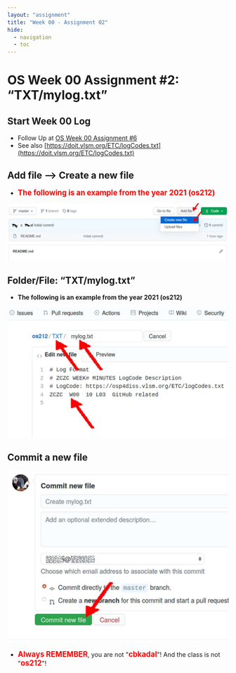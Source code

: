 ```yaml
---
layout: "assignment"
title: "Week 00 - Assignment 02"
hide:
  - navigation
  - toc
---
```


# OS Week 00 Assignment #2: “TXT/mylog.txt”

## Start Week 00 Log

* Follow Up at [OS Week 00 Assignment #6](https://demos.vlsm.org/W00-06.html)
* See also [https://doit.vlsm.org/ETC/logCodes.txt](https://doit.vlsm.org/ETC/logCodes.txt)


## Add file –> Create a new file

* <span style="color:red; font-weight:bold; font-size:larger;">The 
  following is an example from the year 2021 (os212)</span>

![os-github-new.jpg](../assets/images/W00/02/os-github-new.jpg)


## Folder/File: “TXT/mylog.txt”

* **The following is an example from the year 2021 (os212)**

![os-github-file.jpg](../assets/images/W00/02/os-github-file..jpg)


## Commit a new file

![os-github-commit.jpg](../assets/images/W00/02/os-github-commit.jpg)


* <span style="color:red; font-weight:bold; font-size:larger;">Always REMEMBER</span>,
  you are not "<span style="color:red; font-weight:bold; font-size:larger;">cbkadal</span>"!
  And the class is not "<span style="color:red; font-weight:bold; font-size:larger;">os212</span>"!

